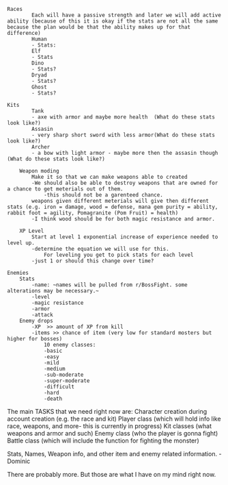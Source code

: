 	Races
    		Each will have a passive strength and later we will add active ability (because of this it is okay if the stats are not all the same because the plan would be that the ability makes up for that difference)
        	Human 
			- Stats:
        	Elf 
			- Stats
        	Dino 
			- Stats?
        	Dryad 
			- Stats?
        	Ghost 
			- Stats?

	Kits
        	Tank 	
			- axe with armor and maybe more health  (What do these stats look like?)
        	Assasin
			- very sharp short sword with less armor(What do these stats look like?)
        	Archer
			- a bow with light armor - maybe more then the assasin though (What do these stats look like?)

    	Weapon moding
        	Make it so that we can make weapons able to created
			-We should also be able to destroy weapons that are owned for a chance to get meterials out of them.
				-this should not be a garenteed chance.
        	weapons given different meterials will give then different stats (e.g. iron = damage, wood = defense, mana gem purity = ability, rabbit foot = agility, Pomagranite (Pom Fruit) = health)
			-I think wood should be for both magic resistance and armor.

    	XP Level 
        	Start at level 1 exponential increase of experience needed to level up.
			-determine the equation we will use for this.
            	For leveling you get to pick stats for each level
			-just 1 or should this change over time?

	Enemies
		Stats
			-name: ~names will be pulled from r/BossFight. some alterations may be necessary.~
			-level
			-magic resistance
			-armor
			-attack
		Enemy drops
			-XP  >> amount of XP from kill
			-items >> chance of item (very low for standard mosters but higher for bosses)
				10 enemy classes:
				-basic
				-easy
				-mild
				-medium
				-sub-moderate
				-super-moderate
				-difficult
				-hard
				-death


The main TASKS that we need right now are: 
Character creation during account creation (e.g. the race and kit)
Player class (which will hold info like race, weapons, and more- this is currently in progress)
Kit classes (what weapons and armor and such)
Enemy class (who the player is gonna fight)
Battle class (which will include the function for fighting the monster)

Stats, Names, Weapon info, and other item and enemy related information. - Dominic

There are probably more.  But those are what I have on my mind right now.
